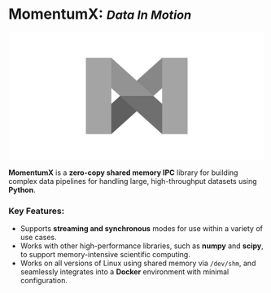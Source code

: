 MomentumX: <small><em>Data In Motion</em></small>
===
<p align="center">
    <img src="https://github.com/captivationsoftware/MomentumX/blob/main/Logo.png?raw=true" title="MomentumX Logo" style="height: 250px; width: auto;" />
</p>

**MomentumX** is a **zero-copy shared memory IPC** library for building complex data pipelines for handling large, high-throughput datasets using **Python**. 

### Key Features:
- Supports **streaming and synchronous** modes for use within a variety of use cases. 
- Works with other high-performance libraries, such as **numpy** and **scipy**, to support memory-intensive scientific computing.
- Works on all versions of Linux using shared memory via `/dev/shm`, and seamlessly integrates into a **Docker** environment with minimal configuration. 